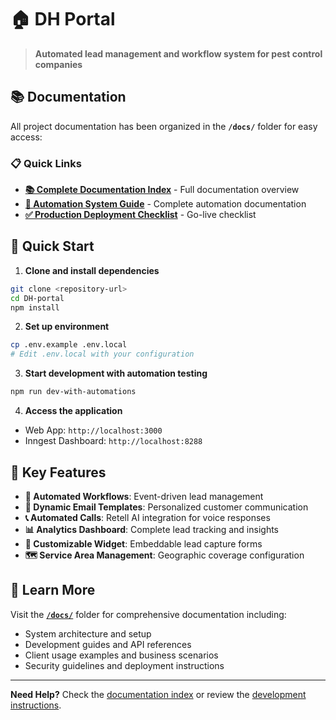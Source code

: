 # 🏠 DH Portal

> **Automated lead management and workflow system for pest control companies**

## 📚 Documentation

All project documentation has been organized in the **`/docs/`** folder for easy access:

### 📋 **Quick Links**
- **[📚 Complete Documentation Index](./docs/README.md)** - Full documentation overview
- **[🔧 Automation System Guide](./docs/AUTOMATION_SYSTEM.md)** - Complete automation documentation
- **[✅ Production Deployment Checklist](./docs/AUTOMATION_PRODUCTION_CHECKLIST.md)** - Go-live checklist

## 🚀 Quick Start

1. **Clone and install dependencies**
```bash
git clone <repository-url>
cd DH-portal
npm install
```

2. **Set up environment**
```bash
cp .env.example .env.local
# Edit .env.local with your configuration
```

3. **Start development with automation testing**
```bash
npm run dev-with-automations
```

4. **Access the application**
- Web App: `http://localhost:3000`
- Inngest Dashboard: `http://localhost:8288`

## 🎯 Key Features

- **🔄 Automated Workflows**: Event-driven lead management
- **📧 Dynamic Email Templates**: Personalized customer communication  
- **📞 Automated Calls**: Retell AI integration for voice responses
- **📊 Analytics Dashboard**: Complete lead tracking and insights
- **🎨 Customizable Widget**: Embeddable lead capture forms
- **🗺️ Service Area Management**: Geographic coverage configuration

## 📖 Learn More

Visit the **[`/docs/`](./docs/)** folder for comprehensive documentation including:
- System architecture and setup
- Development guides and API references  
- Client usage examples and business scenarios
- Security guidelines and deployment instructions

---

**Need Help?** Check the [documentation index](./docs/README.md) or review the [development instructions](./CLAUDE.md).